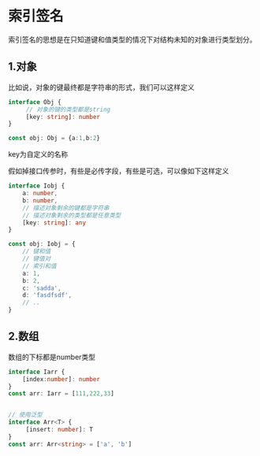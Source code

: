 # 索引签名

索引签名的思想是在只知道键和值类型的情况下对结构未知的对象进行类型划分。

## 1.对象

比如说，对象的键最终都是字符串的形式，我们可以这样定义

```ts
interface Obj {
     // 对象的键的类型都是string
	 [key: string]: number
}

const obj: Obj = {a:1,b:2}
```

key为自定义的名称



假如掉接口传参时，有些是必传字段，有些是可选，可以像如下这样定义

```ts
interface Iobj {
    a: number,
    b: number,
    // 描述对象剩余的键都是字符串
    // 描述对象剩余的类型都是任意类型
    [key: string]: any
}

const obj: Iobj = {
    // 键和值
    // 键值对
    // 索引和值
    a: 1,
    b: 2,
    c: 'sadda',
    d: 'fasdfsdf',
    // ..
}
```



## 2.数组

数组的下标都是number类型

```ts
interface Iarr {
    [index:number]: number
}
const arr: Iarr = [111,222,33]


// 使用泛型
interface Arr<T> {
	 [insert: number]: T
}
const arr: Arr<string> = ['a', 'b']
```



